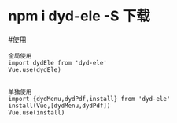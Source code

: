 # npm i dyd-ele -S 下载

#使用

~~~
全局使用
import dydEle from 'dyd-ele'
Vue.use(dydEle)


单独使用
import {dydMenu,dydPdf,install} from 'dyd-ele'
install(Vue,[dydMenu,dydPdf])
Vue.use(install)
~~~